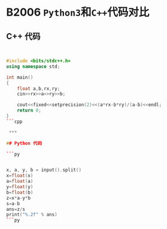 # B2006 `Python3`和`C++`代码对比

## C++ 代码

```cpp


#include <bits/stdc++.h>
using namespace std;

int main()
{
    float a,b,rx,ry;
    cin>>rx>>a>>ry>>b;

    cout<<fixed<<setprecision(2)<<(a*rx-b*ry)/(a-b)<<endl;
	return 0;
}
```cpp

 ***

## Python 代码

```py


x, a, y, b = input().split()
x=float(x)
a=float(a)
y=float(y)
b=float(b)
z=x*a-y*b
s=a-b
ans=z/s
print("%.2f" % ans)
```py

